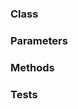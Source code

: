 <!-- @id lqONE38dKOYeyubGZf9Da1 -->
### Class

<!-- @id EYGHBs4iJBNsf24qDyFRng -->
### Parameters

<!-- @id rMo3CbHNaDOWtFUd9DGEKG -->
### Methods

<!-- @id IxwNy0IXf1NqEYIJwawpa4 -->
### Tests